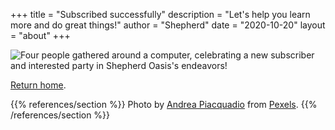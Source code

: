 +++
title = "Subscribed successfully"
description = "Let's help you learn more and do great things!"
author = "Shepherd"
date = "2020-10-20"
layout = "about"
+++

![Four people gathered around a computer, celebrating a new subscriber and interested party in Shepherd Oasis's endeavors!](/img/main/happy-around-computer.jpg)

[Return home](/).

{{% references/section %}}
Photo by [Andrea Piacquadio](https://www.pexels.com/@olly?utm_content=attributionCopyText&utm_medium=referral&utm_source=pexels) from [Pexels](https://www.pexels.com/photo/excited-multiracial-colleagues-enjoying-triumph-together-in-front-of-laptop-in-office-3931634/?utm_content=attributionCopyText&utm_medium=referral&utm_source=pexels).
{{% /references/section %}}

